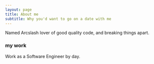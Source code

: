 ```yaml
---
layout: page
title: About me
subtitle: Why you'd want to go on a date with me
---
```


Named Arcslash lover of good quality code, and breaking things apart.

### my work

Work as a Software Engineer by day.